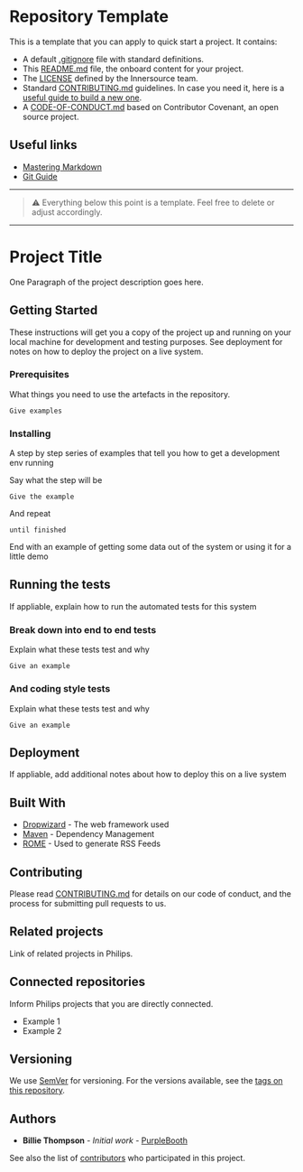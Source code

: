 # Repository Template

This is a template that you can apply to quick start a project. It contains:

- A default [.gitignore](./.gitignore) file with standard definitions.
- This [README.md](./README.md) file, the onboard content for your project.
- The [LICENSE](./LICENSE) defined by the Innersource team.
- Standard [CONTRIBUTING.md](./CONTRIBUTING.md) guidelines. In case you need it, here is a [useful guide to build a new one](https://github.com/philips-internal/git-guide/blob/main/Tutorial/Creating%20Contribution%20Guidelines.md).
- A [CODE-OF-CONDUCT.md](./CODE-OF-CONDUCT.md) based on Contributor Covenant, an open source project.

## Useful links

- [Mastering Markdown](https://guides.github.com/features/mastering-markdown/)
- [Git Guide](https://github.com/philips-internal/git-guide)

---

> ⚠️ Everything below this point is a template. Feel free to delete or adjust accordingly.

---

# Project Title

One Paragraph of the project description goes here.

## Getting Started

These instructions will get you a copy of the project up and running on your local machine for development and testing purposes. See deployment for notes on how to deploy the project on a live system.

### Prerequisites

What things you need to use the artefacts in the repository.

```
Give examples
```

### Installing

A step by step series of examples that tell you how to get a development env running

Say what the step will be

```
Give the example
```

And repeat

```
until finished
```

End with an example of getting some data out of the system or using it for a little demo

## Running the tests

If appliable, explain how to run the automated tests for this system

### Break down into end to end tests

Explain what these tests test and why

```
Give an example
```

### And coding style tests

Explain what these tests test and why

```
Give an example
```

## Deployment

If appliable, add additional notes about how to deploy this on a live system

## Built With

* [Dropwizard](http://www.dropwizard.io/1.0.2/docs/) - The web framework used
* [Maven](https://maven.apache.org/) - Dependency Management
* [ROME](https://rometools.github.io/rome/) - Used to generate RSS Feeds

## Contributing

Please read [CONTRIBUTING.md](./CONTRIBUTING.md) for details on our code of conduct, and the process for submitting pull requests to us.

## Related projects

Link of related projects in Philips.

## Connected repositories

Inform Philips projects that you are directly connected.

* Example 1
* Example 2

## Versioning

We use [SemVer](http://semver.org/) for versioning. For the versions available, see the [tags on this repository](https://github.com/your/project/tags). 

## Authors

* **Billie Thompson** - *Initial work* - [PurpleBooth](https://github.com/PurpleBooth)

See also the list of [contributors](https://github.com/your/project/contributors) who participated in this project.
